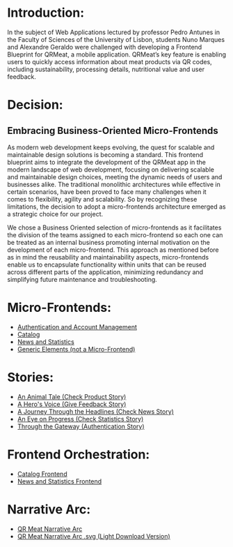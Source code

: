 # Introduction:
In the subject of Web Applications lectured by professor Pedro Antunes in the Faculty of Sciences of the University of Lisbon, students Nuno Marques and Alexandre Geraldo were challenged with developing a Frontend Blueprint for QRMeat, a mobile application. QRMeat’s key feature is enabling users to quickly access  information about meat products via QR codes, including sustainability, processing details, nutritional value and user feedback.

# Decision:
## Embracing Business-Oriented Micro-Frontends


As modern web development keeps evolving, the quest for scalable and maintainable design solutions is becoming a standard. This frontend blueprint aims to integrate the development of the QRMeat app in the modern landscape of web development, focusing on delivering scalable and maintainable design choices, meeting the dynamic needs of users and businesses alike. The traditional monolithic architectures while effective in certain scenarios, have been proved to face many challenges when it comes to flexibility, agility and scalability. So by recognizing these limitations, the decision to adopt a micro-frontends architecture emerged as a strategic choice for our project.

We chose a Business Oriented selection of micro-frontends as it facilitates the division of the teams assigned to each micro-frontend so each one can be treated as an internal business promoting internal motivation on the development of each micro-frontend. This approach as mentioned before as in mind the reusability and maintainability aspects, micro-frontends enable us to encapsulate functionality within units that can be reused across different parts of the application, minimizing redundancy  and simplifying future maintenance and troubleshooting.


# Micro-Frontends:

  - [Authentication and Account Management](./micro-frontends/authentication.md)
  - [Catalog](./micro-frontends/catalog.md)
  - [News and Statistics](./micro-frontends/news.md)
  - [Generic Elements (not a Micro-Frontend)](./micro-frontends/generic_elements.md)


# Stories:
  - [An Animal Tale (Check Product Story)](./stories/check_product_story.md)
  - [A Hero's Voice (Give Feedback Story)](./stories/give_feedback_story.md)
  - [A Journey Through the Headlines (Check News Story)](./stories/check_news_story.md)
  - [An Eye on Progress (Check Statistics Story)](./stories/check_statistics_story.md)
  - [Through the Gateway (Authentication Story)](./stories/authentication_story.md)


# Frontend Orchestration:
  - [Catalog Frontend](./orquestration/catalog-orquestration.png)
  - [News and Statistics Frontend](./orquestration/news-statistics-orquestration.png)
  

# Narrative Arc:
  - [QR Meat Narrative Arc](narrative-arc.png)
  - [QR Meat Narrative Arc .svg (Light Download Version)](narrative-arc.svg)


